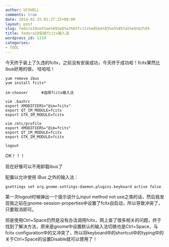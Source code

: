 ```yaml
---
author: UCSHELL
comments: true
date: 2014-02-25 01:37:25+00:00
layout: post
slug: fedora19%e5%ae%89%e8%a3%85fcitx%e8%be%93%e5%85%a5%e6%b3%95
title: fedora19安装fcitx输入法
wordpress_id: 1310
categories:
- TOOL
---
```


今天终于装上了久违的fcitx，之前没有安装成功，今天终于成功啦！fcitx果然比ibus好用的很，
哇哈哈！

    
    
    yum remove ibus
    yum install fcitx*
    
    im-chooser      #选择fcitx输入法
    
    vim .bashrc
    export XMODIFIERS="@im=fcitx"
    export QT_IM_MODULE=fcitx
    export GTK_IM_MODULE=fcitx
    
    vim /etc/profile
    export XMODIFIERS="@im=fcitx"
    export QT_IM_MODULE=fcitx
    export GTK_IM_MODULE=fcitx
    
    logout
    
    



OK！！！

现在好像可以不用卸载ibus了

配置以允许使用 iBus 之外的输入法：

	gsettings set org.gnome.settings-daemon.plugins.keyboard active false

第一次logout时候弹出一个提示说什么input method not use之类的话，然后我发现我之前在gnome-session-properties中设置了fcitx自启动，所以导致冲突了，只要取消即可。

但是使用Ctrl+Space仍然是没有办法调用fcitx，网上查了很多相关的问题，终于找到了解决方法，原来是gnome中设置默认的输入法切换也是Ctrl+Space，与fcitx configuration中的又冲突了，所以将keyboard中的shortcut中的typing中的关于Ctrl+Space的设置Disable就可以使用了！
